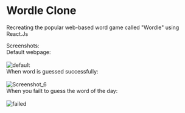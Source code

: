# Wordle Clone
 Recreating the popular web-based word game called "Wordle" using React.Js

Screenshots: <br>
Default webpage: <br><br> ![default](https://user-images.githubusercontent.com/35506354/197885832-d346bc3e-151e-495c-85e4-59114e2dba30.png) <br>
When word is guessed successfully: <br><br> ![Screenshot_6](https://user-images.githubusercontent.com/35506354/197885836-a4a69597-9096-4ea7-9190-895e6e2e2dfb.png)<br>
When you failt to guess the word of the day: <br><br> ![failed](https://user-images.githubusercontent.com/35506354/197885841-9dd394e7-8eef-468a-8d6a-73c7633b8066.png)
